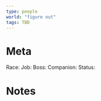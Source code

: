 ```yaml
---
type: people
world: "figure out"
tags: TBD
---
```

# Meta
Race: 
Job: 
Boss:
Companion:
Status: 

# Notes

